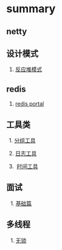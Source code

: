 # summary

## netty

## 设计模式

  1. [反应堆模式](https://github.com/zhizhi555555/javatools/blob/master/src/main/java/desiger/Reactor%EF%BC%88%E5%8F%8D%E5%BA%94%E5%99%A8%EF%BC%89%E6%A8%A1%E5%BC%8F.md)

## redis

  1. [redis portal](https://github.com/zhizhi555555/javatools/blob/master/src/main/java/redis/redis.md)

## 工具类
  
 &ensp;1.  [分组工具](https://github.com/zhizhi555555/javatools/blob/master/src/main/java/utils/GroupUtil.java)<br/>
 
 &ensp;2.  [日志工具](https://github.com/zhizhi555555/javatools/blob/master/src/main/java/utils/LogUtils.java)
 
 &ensp;3.  [时间工具](https://github.com/zhizhi555555/javatools/blob/master/src/main/java/utils/DateUtils.java)
 
## 面试
 
  &ensp; 1. [基础篇](https://github.com/zhizhi555555/javatools/blob/master/src/main/java/interview/view.md)　
  
## 多线程  
  &ensp; 1. [无锁](https://github.com/zhizhi555555/javatools/blob/master/src/main/java/thread/%E6%97%A0%E9%94%81.md)
